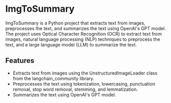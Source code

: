 # ImgToSummary

ImgToSummary is a Python project that extracts text from images, preprocesses the text, and summarizes the text using OpenAI's GPT model. The project uses Optical Character Recognition (OCR) to extract text from images, natural language processing (NLP) techniques to preprocess the text, and a large language model (LLM) to summarize the text.

## Features

- Extracts text from images using the UnstructuredImageLoader class from the langchain_community library.
- Preprocesses the text using tokenization, lowercasing, punctuation removal, stop word removal, stemming, and lemmatization.
- Summarizes the text using OpenAI's GPT model.


